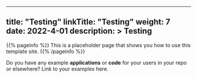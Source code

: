 
---
title: "Testing"
linkTitle: "Testing"
weight: 7
date: 2022-4-01
description: >
  Testing
---

{{% pageinfo %}}
This is a placeholder page that shows you how to use this template site.
{{% /pageinfo %}}

Do you have any example **applications** or **code** for your users in your repo or elsewhere? Link to your examples here.


